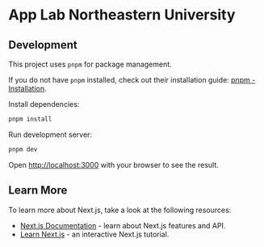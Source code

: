 # App Lab Northeastern University

## Development

This project uses `pnpm` for package management.

If you do not have `pnpm` installed, check out their installation guide: [pnpm - Installation](https://pnpm.io/installation).

Install dependencies:

```bash
pnpm install
```

Run development server:

```bash
pnpm dev
```

Open [http://localhost:3000](http://localhost:3000) with your browser to see the result.

## Learn More

To learn more about Next.js, take a look at the following resources:

- [Next.js Documentation](https://nextjs.org/docs) - learn about Next.js features and API.
- [Learn Next.js](https://nextjs.org/learn) - an interactive Next.js tutorial.
